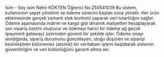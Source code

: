 İsim - Soy isim Nehir KÖKTEN 
Öğrenci No:250541039
Bu sistem, kullanıcının sepet yönetimi ve ödeme sürecini baştan sona yönetir. Her ürün eklemesinde gerçek zamanlı stok kontrolü yaparak veri tutarlılığını sağlar. Ödeme aşamasında indirim ve kargo gibi dinamik maliyetleri hesaplayarak son sipariş özetini oluşturur ve ödemeyi harici bir ödeme ağ geçidi (payment gateway) üzerinden güvenli bir şekilde işler. Ödeme onayı alındığında, sipariş durumunu güncelleyen, stoğu düşüren ve siparişi kesinleştiren bölünemez (atomik) bir veritabanı işlemi başlatarak sistemin güvenilirliğini ve veri bütünlüğünü garanti altına alır.
